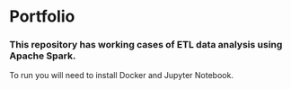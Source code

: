 # Portfolio
### This repository has working cases of ETL data analysis using Apache Spark.

To run you will need to install Docker and Jupyter Notebook.
